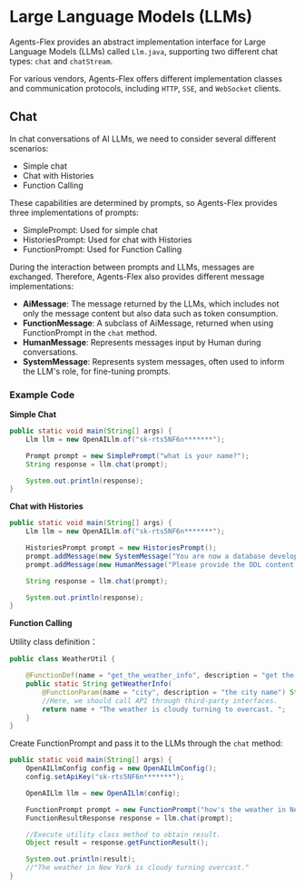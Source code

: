 # Large Language Models (LLMs)


Agents-Flex provides an abstract implementation interface for Large Language Models (LLMs) called `Llm.java`,
supporting two different chat types: `chat` and `chatStream`.

For various vendors, Agents-Flex offers different implementation classes and communication protocols, including `HTTP`, `SSE`, and `WebSocket` clients.

## Chat

In chat conversations of AI LLMs, we need to consider several different scenarios:

- Simple chat
- Chat with Histories
- Function Calling

These capabilities are determined by prompts, so Agents-Flex provides three implementations of prompts:

- SimplePrompt: Used for simple chat
- HistoriesPrompt: Used for chat with Histories
- FunctionPrompt: Used for Function Calling

During the interaction between prompts and LLMs, messages are exchanged. Therefore, Agents-Flex also provides different message implementations:

- **AiMessage**: The message returned by the LLMs, which includes not only the message content but also data such as token consumption.
- **FunctionMessage**: A subclass of AiMessage, returned when using FunctionPrompt in the `chat` method.
- **HumanMessage**: Represents messages input by Human during conversations.
- **SystemMessage**: Represents system messages, often used to inform the LLM's role, for fine-tuning prompts.

### Example Code

**Simple Chat**

```java
public static void main(String[] args) {
    Llm llm = new OpenAILlm.of("sk-rts5NF6n*******");

    Prompt prompt = new SimplePrompt("what is your name?");
    String response = llm.chat(prompt);

    System.out.println(response);
}
```

**Chat with Histories**

```java
public static void main(String[] args) {
    Llm llm = new OpenAILlm.of("sk-rts5NF6n*******");

    HistoriesPrompt prompt = new HistoriesPrompt();
    prompt.addMessage(new SystemMessage("You are now a database development engineer...."));
    prompt.addMessage(new HumanMessage("Please provide the DDL content for...."));

    String response = llm.chat(prompt);

    System.out.println(response);
}
```

**Function Calling**

Utility class definition：

```java
public class WeatherUtil {

    @FunctionDef(name = "get_the_weather_info", description = "get the weather info")
    public static String getWeatherInfo(
        @FunctionParam(name = "city", description = "the city name") String name) {
        //Here, we should call API through third-party interfaces.
        return name + "The weather is cloudy turning to overcast. ";
    }
}
```

Create FunctionPrompt and pass it to the LLMs through the `chat` method:

```java
public static void main(String[] args) {
    OpenAILlmConfig config = new OpenAILlmConfig();
    config.setApiKey("sk-rts5NF6n*******");

    OpenAILlm llm = new OpenAILlm(config);

    FunctionPrompt prompt = new FunctionPrompt("how's the weather in New York?", WeatherUtil.class);
    FunctionResultResponse response = llm.chat(prompt);

    //Execute utility class method to obtain result.
    Object result = response.getFunctionResult();

    System.out.println(result);
    //"The weather in New York is cloudy turning overcast."
}
```
